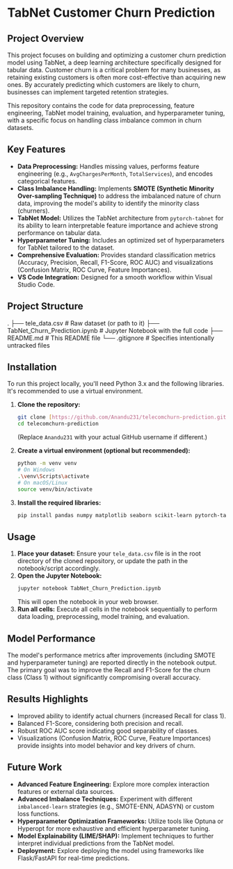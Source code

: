 # TabNet Customer Churn Prediction

## Project Overview

This project focuses on building and optimizing a customer churn prediction model using TabNet, a deep learning architecture specifically designed for tabular data. Customer churn is a critical problem for many businesses, as retaining existing customers is often more cost-effective than acquiring new ones. By accurately predicting which customers are likely to churn, businesses can implement targeted retention strategies.

This repository contains the code for data preprocessing, feature engineering, TabNet model training, evaluation, and hyperparameter tuning, with a specific focus on handling class imbalance common in churn datasets.

## Key Features

* **Data Preprocessing:** Handles missing values, performs feature engineering (e.g., `AvgChargesPerMonth`, `TotalServices`), and encodes categorical features.
* **Class Imbalance Handling:** Implements **SMOTE (Synthetic Minority Over-sampling Technique)** to address the imbalanced nature of churn data, improving the model's ability to identify the minority class (churners).
* **TabNet Model:** Utilizes the TabNet architecture from `pytorch-tabnet` for its ability to learn interpretable feature importance and achieve strong performance on tabular data.
* **Hyperparameter Tuning:** Includes an optimized set of hyperparameters for TabNet tailored to the dataset.
* **Comprehensive Evaluation:** Provides standard classification metrics (Accuracy, Precision, Recall, F1-Score, ROC AUC) and visualizations (Confusion Matrix, ROC Curve, Feature Importances).
* **VS Code Integration:** Designed for a smooth workflow within Visual Studio Code.

## Project Structure

.
├── tele_data.csv             # Raw dataset (or path to it)
├── TabNet_Churn_Prediction.ipynb  # Jupyter Notebook with the full code
├── README.md                 # This README file
└── .gitignore                # Specifies intentionally untracked files


## Installation

To run this project locally, you'll need Python 3.x and the following libraries. It's recommended to use a virtual environment.

1.  **Clone the repository:**
    ```bash
    git clone [https://github.com/Anandu231/telecomchurn-prediction.git](https://github.com/Anandu231/telecomchurn-prediction.git)
    cd telecomchurn-prediction
    ```
    (Replace `Anandu231` with your actual GitHub username if different.)

2.  **Create a virtual environment (optional but recommended):**
    ```bash
    python -m venv venv
    # On Windows
    .\venv\Scripts\activate
    # On macOS/Linux
    source venv/bin/activate
    ```

3.  **Install the required libraries:**
    ```bash
    pip install pandas numpy matplotlib seaborn scikit-learn pytorch-tabnet imbalanced-learn torch
    ```

## Usage

1.  **Place your dataset:** Ensure your `tele_data.csv` file is in the root directory of the cloned repository, or update the path in the notebook/script accordingly.
2.  **Open the Jupyter Notebook:**
    ```bash
    jupyter notebook TabNet_Churn_Prediction.ipynb
    ```
    This will open the notebook in your web browser.
3.  **Run all cells:** Execute all cells in the notebook sequentially to perform data loading, preprocessing, model training, and evaluation.

## Model Performance

The model's performance metrics after improvements (including SMOTE and hyperparameter tuning) are reported directly in the notebook output. The primary goal was to improve the Recall and F1-Score for the churn class (Class 1) without significantly compromising overall accuracy.

## Results Highlights

* Improved ability to identify actual churners (increased Recall for class 1).
* Balanced F1-Score, considering both precision and recall.
* Robust ROC AUC score indicating good separability of classes.
* Visualizations (Confusion Matrix, ROC Curve, Feature Importances) provide insights into model behavior and key drivers of churn.

## Future Work

* **Advanced Feature Engineering:** Explore more complex interaction features or external data sources.
* **Advanced Imbalance Techniques:** Experiment with different `imbalanced-learn` strategies (e.g., SMOTE-ENN, ADASYN) or custom loss functions.
* **Hyperparameter Optimization Frameworks:** Utilize tools like Optuna or Hyperopt for more exhaustive and efficient hyperparameter tuning.
* **Model Explainability (LIME/SHAP):** Implement techniques to further interpret individual predictions from the TabNet model.
* **Deployment:** Explore deploying the model using frameworks like Flask/FastAPI for real-time predictions.